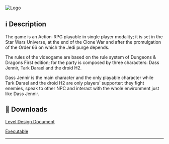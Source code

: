 ![Logo](https://image.ibb.co/fRiZWy/splashscreen.png)

<i class="icon-info"></i> :information_source: **Description**
-------------

The game is an Action-RPG playable in single player modality; it is set in the Star Wars Universe, at the end of the Clone War and after the promulgation of the Order 66 on which the Jedi purge depends.

The rules of the videogame are based on the rule system of Dungeons & Dragons First edition; for the party is composed by three characters: Dass Jennir, Tark Darael and the droid H2.

Dass Jennir is the main character and the only playable character while Tark Darael and the droid H2 are only players’ supporter: they fight enemies, speak to other NPC and interact with the whole environment just like Dass Jennir.

<i class="icon-download"></i> :floppy_disk: **Downloads**
-------------

[<i class="icon-provider-github"></i> Level Design Document](https://github.com/Wemarcus/StarWarsTheWanderingSoul/raw/master/Documentation/Level%20Design%20Document%20(Taras%20Embassy).pdf)

[<i class="icon-provider-github"></i> Executable](https://mega.nz/#!4EkjGLwK!YdfZe1CDHI7BYmTmlDs1KdSntzBMTi7nzhw3_xjC-Zg)

-------------
